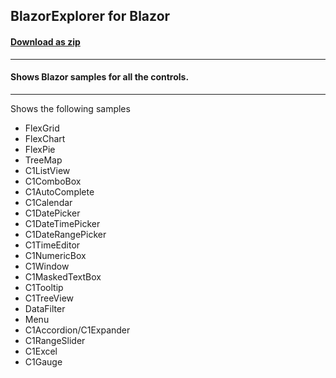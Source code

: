 ## BlazorExplorer for Blazor
#### [Download as zip](https://grapecity.github.io/DownGit/#/home?url=https://github.com/GrapeCity/ComponentOne-Blazor-Samples/tree/master/NET_6/General/BlazorExplorer)
____
#### Shows Blazor samples for all the controls.
____
Shows the following samples


* FlexGrid
* FlexChart
* FlexPie
* TreeMap
* C1ListView
* C1ComboBox
* C1AutoComplete
* C1Calendar
* C1DatePicker
* C1DateTimePicker
* C1DateRangePicker
* C1TimeEditor
* C1NumericBox
* C1Window
* C1MaskedTextBox
* C1Tooltip
* C1TreeView
* DataFilter
* Menu
* C1Accordion/C1Expander
* C1RangeSlider
* C1Excel
* C1Gauge
